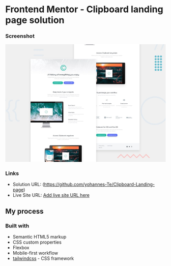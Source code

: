 # Frontend Mentor - Clipboard landing page solution

### Screenshot

![](./design/desktop-preview.jpg)

### Links

- Solution URL: (https://github.com/yohannes-Te/Clipboard-Landing-page)
- Live Site URL: [Add live site URL here](https://your-live-site-url.com)

## My process

### Built with

- Semantic HTML5 markup
- CSS custom properties
- Flexbox
- Mobile-first workflow
- [tailwindcss](https://tailwindcss.com/) - CSS framework
